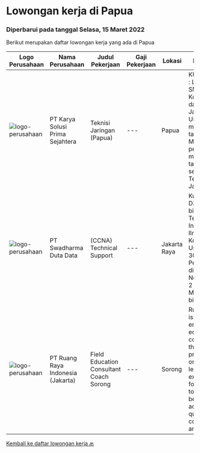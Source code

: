 
  # Lowongan kerja di Papua

  ### Diperbarui pada tanggal Selasa, 15 Maret 2022

  Berikut merupakan daftar lowongan kerja yang ada di Papua

  |Logo Perusahaan | Nama Perusahaan | Judul Pekerjaan | Gaji Pekerjaan | Lokasi | Deskripsi | Tanggal diunggah | Pranala |
  | -------------- | --------------- | --------------- | --------- | --------- | -------------- | ------- | ----------- |
  |![logo-perusahaan](https://image-service-cdn.seek.com.au/bb0f2c313297f2db3d497466b95d7da85644edc0/ee4dce1061f3f616224767ad58cb2fc751b8d2dc)|PT Karya Solusi Prima Sejahtera|Teknisi Jaringan (Papua)|---|Papua|KUALIFIKASI : Lulusan SMK Teknik Komputer dan Jaringan Usia maksimal 26 tahun Memiliki pengalaman minimal 1 tahun sebagai Teknisi Jaringan...|Senin, 07 Maret 2022|https://www.jobstreet.co.id/id/job/teknisi-jaringan-papua-3811100?token=0~95a2440f-21f5-48a9-b7ef-a7afab668c1f&sectionRank=1&jobId=jobstreet-id-job-3811100|
|![logo-perusahaan](https://image-service-cdn.seek.com.au/e55e3708620a7ff5e7da329d1725ee01ed113417/ee4dce1061f3f616224767ad58cb2fc751b8d2dc)|PT Swadharma Duta Data|(CCNA) Technical Support|---|Jakarta Raya|Kualifikasi : D3- S1 bidang Teknik Informatika, Ilmu Komputer Usia 20 - 30 tahun Pengalaman di bidang IT Network 1 - 2 Tahun Menguasai bidang IT...|Jumat, 18 Februari 2022|https://www.jobstreet.co.id/id/job/ccna-technical-support-3795046?token=0~95a2440f-21f5-48a9-b7ef-a7afab668c1f&sectionRank=2&jobId=jobstreet-id-job-3795046|
|![logo-perusahaan](https://image-service-cdn.seek.com.au/7eee59ea5934120f389dd02961ddcb6b62946481/ee4dce1061f3f616224767ad58cb2fc751b8d2dc)|PT Ruang Raya Indonesia (Jakarta)|Field Education Consultant Coach Sorong|---|Sorong|Ruangguru is a tech-enabled education company that provides a one-stop learning experience for students to have better access to quality content and...|Kamis, 10 Maret 2022|https://www.jobstreet.co.id/id/job/field-education-consultant-coach-sorong-1030728130?token=0~95a2440f-21f5-48a9-b7ef-a7afab668c1f&sectionRank=3&jobId=jobstreet-id-job-1030728130|


  [Kembali ke daftar lowongan kerja 🔙](../README.md#daftar-lowongan-kerja)
  